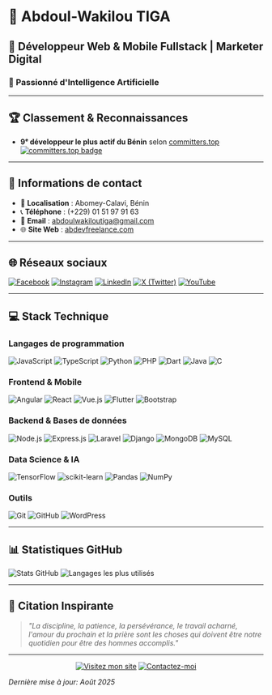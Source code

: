 # 👤 Abdoul-Wakilou TIGA  

## 💼 Développeur Web & Mobile Fullstack | Marketer Digital  
### 🤖 Passionné d'Intelligence Artificielle 

---

## 🏆 Classement & Reconnaissances  
- **9ᵉ développeur le plus actif du Bénin** selon [committers.top](https://committers.top/benin_private)  
[![committers.top badge](https://user-badge.committers.top/benin_private/Abdoul-wakilou.svg)](https://user-badge.committers.top/benin_private/Abdoul-wakilou)  

---

## 📍 Informations de contact  
- 📌 **Localisation** : Abomey-Calavi, Bénin  
- 📞 **Téléphone** : (+229) 01 51 97 91 63  
- 📧 **Email** : [abdoulwakiloutiga@gmail.com](mailto:abdoulwakiloutiga@gmail.com)  
- 🌐 **Site Web** : [abdevfreelance.com](https://abdevfreelance.com)  

---

## 🌐 Réseaux sociaux  
[![Facebook](https://img.shields.io/badge/Facebook-AbDev_Freelance-1877F2?style=flat&logo=facebook)](https://web.facebook.com/abdevfreelance)
[![Instagram](https://img.shields.io/badge/Instagram-@noforcing229-E4405F?style=flat&logo=instagram)](https://www.instagram.com/noforcing229/)
[![LinkedIn](https://img.shields.io/badge/LinkedIn-Abdoul--Wakilou_TIGA-0077B5?style=flat&logo=linkedin)](https://www.linkedin.com/in/abdoulwakiloutiga)
[![X (Twitter)](https://img.shields.io/badge/X-@abdev229-000000?style=flat&logo=x)](https://x.com/abdev229)
[![YouTube](https://img.shields.io/badge/YouTube-AbDev_Freelance-FF0000?style=flat&logo=youtube)](https://youtube.com/@abdevfreelance)

---

## 💻 Stack Technique  

### Langages de programmation
![JavaScript](https://img.shields.io/badge/JavaScript-F7DF1E?logo=javascript&logoColor=black)
![TypeScript](https://img.shields.io/badge/TypeScript-007ACC?logo=typescript&logoColor=white)
![Python](https://img.shields.io/badge/Python-3776AB?logo=python&logoColor=white)
![PHP](https://img.shields.io/badge/PHP-777BB4?logo=php&logoColor=white)
![Dart](https://img.shields.io/badge/Dart-0175C2?logo=dart&logoColor=white)
![Java](https://img.shields.io/badge/Java-ED8B00?logo=openjdk&logoColor=white)
![C](https://img.shields.io/badge/C-A8B9CC?logo=c&logoColor=white)

### Frontend & Mobile
![Angular](https://img.shields.io/badge/Angular-DD0031?logo=angular&logoColor=white)
![React](https://img.shields.io/badge/React-20232A?logo=react&logoColor=61DAFB)
![Vue.js](https://img.shields.io/badge/Vue.js-4FC08D?logo=vuedotjs&logoColor=white)
![Flutter](https://img.shields.io/badge/Flutter-02569B?logo=flutter&logoColor=white)
![Bootstrap](https://img.shields.io/badge/Bootstrap-7952B3?logo=bootstrap&logoColor=white)

### Backend & Bases de données
![Node.js](https://img.shields.io/badge/Node.js-339933?logo=nodedotjs&logoColor=white)
![Express.js](https://img.shields.io/badge/Express.js-000000?logo=express&logoColor=white)
![Laravel](https://img.shields.io/badge/Laravel-FF2D20?logo=laravel&logoColor=white)
![Django](https://img.shields.io/badge/Django-092E20?logo=django&logoColor=white)
![MongoDB](https://img.shields.io/badge/MongoDB-47A248?logo=mongodb&logoColor=white)
![MySQL](https://img.shields.io/badge/MySQL-4479A1?logo=mysql&logoColor=white)

### Data Science & IA
![TensorFlow](https://img.shields.io/badge/TensorFlow-FF6F00?logo=tensorflow&logoColor=white)
![scikit-learn](https://img.shields.io/badge/scikit--learn-F7931E?logo=scikit-learn&logoColor=white)
![Pandas](https://img.shields.io/badge/Pandas-150458?logo=pandas&logoColor=white)
![NumPy](https://img.shields.io/badge/NumPy-013243?logo=numpy&logoColor=white)

### Outils
![Git](https://img.shields.io/badge/Git-F05032?logo=git&logoColor=white)
![GitHub](https://img.shields.io/badge/GitHub-181717?logo=github&logoColor=white)
![WordPress](https://img.shields.io/badge/WordPress-21759B?logo=wordpress&logoColor=white)

---

## 📊 Statistiques GitHub

![Stats GitHub](https://github-readme-stats.vercel.app/api?username=Abdoul-wakilou&show_icons=true&theme=radical&hide_border=true)
![Langages les plus utilisés](https://github-readme-stats.vercel.app/api/top-langs/?username=Abdoul-wakilou&layout=compact&theme=radical&hide_border=true)

---

## 📜 Citation Inspirante

> *"La discipline, la patience, la persévérance, le travail acharné, l'amour du prochain et la prière sont les choses qui doivent être notre quotidien pour être des hommes accomplis."*

---

<div align="center">

[![Visitez mon site](https://img.shields.io/badge/🌐_Visitez_mon_site-abdevfreelance.com-FF7139?style=for-the-badge)](https://abdevfreelance.com)
[![Contactez-moi](https://img.shields.io/badge/📧_Contactez--moi-Email-informational?style=for-the-badge)](mailto:abdoulwakiloutiga@gmail.com)

</div>

*Dernière mise à jour: Août 2025*
